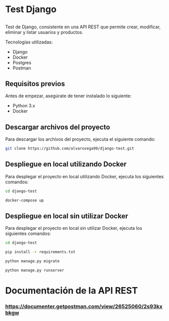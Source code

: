 # Test Django

##

Test de Django, consistente en una API REST que permite crear, modificar, eliminar y listar usuarios y productos.

Tecnologías utilizadas:

- Django
- Docker
- Postgres
- Postman


##

## Requisitos previos

Antes de empezar, asegúrate de tener instalado lo siguiente:

- Python 3.x
- Docker

## Descargar archivos del proyecto

Para descargar los archivos del proyecto, ejecuta el siguiente comando:

```bash
git clone https://github.com/alvarovega99/django-test.git
```

## Despliegue en local utilizando Docker

Para desplegar el proyecto en local utilizando Docker, ejecuta los siguientes comandos:

```bash
cd django-test

docker-compose up
```

## Despliegue en local sin utilizar Docker

Para desplegar el proyecto en local sin utilizar Docker, ejecuta los siguientes comandos:

```bash
cd django-test

pip install -r requirements.txt

python manage.py migrate

python manage.py runserver
```

## 

# Documentación de la API REST

### https://documenter.getpostman.com/view/26525060/2s93kxbkgw
